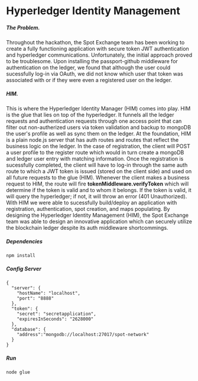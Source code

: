 # Hyperledger Identity Management

##### The Problem.

Throughout the hackathon, the Spot Exchange team has been working to create a fully functioning application with secure token JWT authentication and hyperledger communications. Unfortunately, the initial approach proved to be troublesome. Upon installing the passport-github middleware for authentication on the ledger, we found that although the user could sucessfully log-in via OAuth, we did not know which user that token was associated with or if they were even a registered user on the ledger. 

##### HIM.

This is where the Hyperledger Identity Manager (HIM) comes into play. HIM is the glue that lies on top of the hyperledger. It funnels all the ledger requests and authentication requests through one access point that can filter out non-autherized users via token validation and backup to mongoDB the user's profile as well as sync them on the ledger. At the foundation, HIM is a plain node.js server that has auth routes and routes that reflect the business logic on the ledger. In the case of registration, the client will POST a user profile to the register route which would in turn create a mongoDB and ledger user entry with matching information. Once the registration is sucessfully completed, the client will have to log-in through the same auth route to which a JWT token is issued (stored on the client side) and used on all future requests to the glue (HIM). Whenever the client makes a business request to HIM, the route will fire **tokenMiddleware.verifyToken** which will determine if the token is valid and to whom it belongs. If the token is valid, it will query the hyperledger; if not, it will throw an error (401 Unauthorized). With HIM we were able to sucessfully build/deploy an application with registration, authentication, spot creation, and maps populating. By designing the Hyperledger Identity Management (HIM), the Spot Exchange team was able to design an innovative application which can securely utilize the blockchain ledger despite its auth middleware shortcommings. 

##### Dependencies

```
npm install
```

##### Config Server

```
{
  "server": {
    "hostName": "localhost",
    "port": "8888"
  },
  "token": {
    "secret": "secretapplication",
    "expiresInSeconds": "2628000"
  },
  "database": {
    "address":"mongodb://localhost:27017/spot-network"
  }
}

```
##### Run
```
node glue
```
